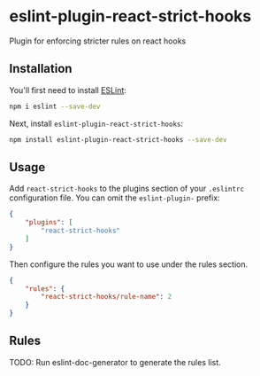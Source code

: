 # eslint-plugin-react-strict-hooks

Plugin for enforcing stricter rules on react hooks

## Installation

You'll first need to install [ESLint](https://eslint.org/):

```sh
npm i eslint --save-dev
```

Next, install `eslint-plugin-react-strict-hooks`:

```sh
npm install eslint-plugin-react-strict-hooks --save-dev
```

## Usage

Add `react-strict-hooks` to the plugins section of your `.eslintrc` configuration file. You can omit the `eslint-plugin-` prefix:

```json
{
    "plugins": [
        "react-strict-hooks"
    ]
}
```


Then configure the rules you want to use under the rules section.

```json
{
    "rules": {
        "react-strict-hooks/rule-name": 2
    }
}
```

## Rules

<!-- begin auto-generated rules list -->
TODO: Run eslint-doc-generator to generate the rules list.
<!-- end auto-generated rules list -->


